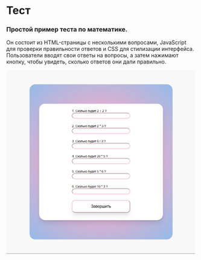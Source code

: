 # Тест

### Простой пример теста по математике. 
Он состоит из HTML-страницы с несколькими вопросами,
JavaScript для проверки правильности ответов и CSS для стилизации интерфейса. Пользователи 
вводят свои ответы на вопросы, а затем нажимают кнопку, чтобы увидеть, сколько ответов они 
дали правильно.

<img src="test.png" width="500">